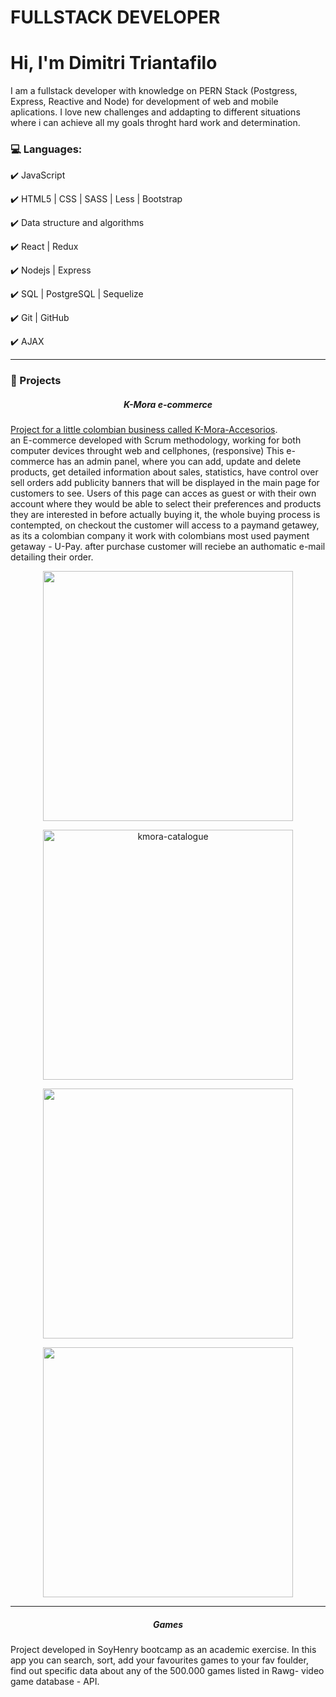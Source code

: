 # FULLSTACK DEVELOPER

# Hi, I'm Dimitri Triantafilo

I am a fullstack developer with knowledge on PERN Stack (Postgress, Express, Reactive and Node) for development of web and mobile aplications. I love new challenges and addapting to different situations where i can achieve all my goals throght hard work and determination.

### :computer: Languages:

:heavy_check_mark: JavaScript

:heavy_check_mark: HTML5 | CSS | SASS | Less | Bootstrap

:heavy_check_mark: Data structure and algorithms

:heavy_check_mark: React | Redux 

:heavy_check_mark: Nodejs | Express

:heavy_check_mark: SQL | PostgreSQL | Sequelize

:heavy_check_mark: Git | GitHub

:heavy_check_mark: AJAX

<hr />

### :pushpin: Projects

<h5 align="center" font-size="20px">K-Mora e-commerce <a href='http://68.183.106.112/'> </h5>

<p>Project for a little colombian business called <a href='https://www.instagram.com/k.mora_accesorios/'>K-Mora-Accesorios</a>.  
<br/>
an E-commerce developed with Scrum methodology, working for both computer devices throught web and cellphones, (responsive)
This e-commerce has an admin panel, where you can add, update and delete products, get detailed information about sales, statistics, have control over sell orders add publicity banners that will be displayed in the main page for customers to see. Users of this page can acces as guest or with their own account where they would be able to select their preferences and products they are interested in before actually buying it, the whole buying process is contempted, on checkout the customer will access to a paymand getawey, as its a colombian company it work with colombians most used payment getaway - U-Pay. after purchase customer will reciebe an authomatic e-mail detailing their order.</p>

<p align="center"><img src="https://i.ibb.co/yyksgWs/kmora-home.png" width="400" /></p>
<p align="center"><img src="https://i.ibb.co/j8KDyJM/kmora-catalogue.png" alt="kmora-catalogue" width="400" /></p>
<p align="center"><img src="https://i.ibb.co/fQfxS7M/kmora-cart.png" width="400" /></p>
<p align="center"><img src="https://i.ibb.co/4WgK9yF/kmora-admin-products.png" width="400" /></p>

<hr />

<h5 align="center">Games</h5>

<p>Project developed in SoyHenry bootcamp as an academic exercise.  In this app you can search, sort, add  your favourites games to your fav foulder, find out specific data about any of the 500.000 games listed in Rawg- video game database - API. </p>
